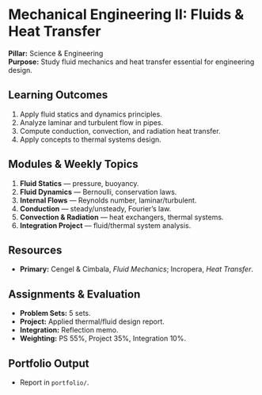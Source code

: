 # Mechanical Engineering II: Fluids & Heat Transfer
**Pillar:** Science & Engineering  
**Purpose:** Study fluid mechanics and heat transfer essential for engineering design.

## Learning Outcomes
1. Apply fluid statics and dynamics principles.
2. Analyze laminar and turbulent flow in pipes.
3. Compute conduction, convection, and radiation heat transfer.
4. Apply concepts to thermal systems design.

## Modules & Weekly Topics
1. **Fluid Statics** — pressure, buoyancy.
2. **Fluid Dynamics** — Bernoulli, conservation laws.
3. **Internal Flows** — Reynolds number, laminar/turbulent.
4. **Conduction** — steady/unsteady, Fourier’s law.
5. **Convection & Radiation** — heat exchangers, thermal systems.
6. **Integration Project** — fluid/thermal system analysis.

## Resources
- **Primary:** Cengel & Cimbala, *Fluid Mechanics*; Incropera, *Heat Transfer*.

## Assignments & Evaluation
- **Problem Sets:** 5 sets.
- **Project:** Applied thermal/fluid design report.
- **Integration:** Reflection memo.
- **Weighting:** PS 55%, Project 35%, Integration 10%.

## Portfolio Output
- Report in `portfolio/`.
